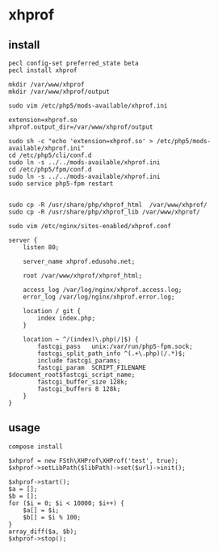 # xhprof

## install

    pecl config-set preferred_state beta
    pecl install xhprof
    
    mkdir /var/www/xhprof 
    mkdir /var/www/xhprof/output
    
    sudo vim /etc/php5/mods-available/xhprof.ini
    
    extension=xhprof.so
    xhprof.output_dir=/var/www/xhprof/output
    
    sudo sh -c "echo 'extension=xhprof.so' > /etc/php5/mods-available/xhprof.ini"
    cd /etc/php5/cli/conf.d
    sudo ln -s ../../mods-available/xhprof.ini
    cd /etc/php5/fpm/conf.d
    sudo ln -s ../../mods-available/xhprof.ini
    sudo service php5-fpm restart
    
    
    sudo cp -R /usr/share/php/xhprof_html  /var/www/xhprof/
    sudo cp -R /usr/share/php/xhprof_lib /var/www/xhprof/
    
    sudo vim /etc/nginx/sites-enabled/xhprof.conf
    
    server {
        listen 80;
    
        server_name xhprof.edusoho.net;
    
        root /var/www/xhprof/xhprof_html;
    
        access_log /var/log/nginx/xhprof.access.log;
        error_log /var/log/nginx/xhprof.error.log;
    
        location / git {
            index index.php;
        }
    
        location ~ ^/(index)\.php(/|$) {
            fastcgi_pass   unix:/var/run/php5-fpm.sock;
            fastcgi_split_path_info ^(.+\.php)(/.*)$;
            include fastcgi_params; 
            fastcgi_param  SCRIPT_FILENAME    $document_root$fastcgi_script_name;
            fastcgi_buffer_size 128k;
            fastcgi_buffers 8 128k;
        }
    }
    
## usage

    compose install 
    
    $xhprof = new FSth\XHProf\XHProf('test', true);
    $xhprof->setLibPath($libPath)->set($url)->init();
    
    $xhprof->start();
    $a = [];
    $b = [];
    for ($i = 0; $i < 10000; $i++) {
        $a[] = $i;
        $b[] = $i % 100;
    }
    array_diff($a, $b);
    $xhprof->stop();
    
 